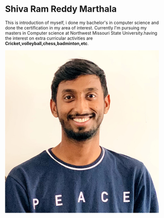 # Shiva Ram Reddy Marthala
This is introduction of myself, i done my bachelor's in computer science and done the certification in my area of interest. Currently I'm pursuing my masters in Computer science at Northwest Missouri State University.having the interest on extra curricular activities are __Cricket,volleyball,chess,badminton,etc__.

![myimage](images/my_image.jpg.jpg)





